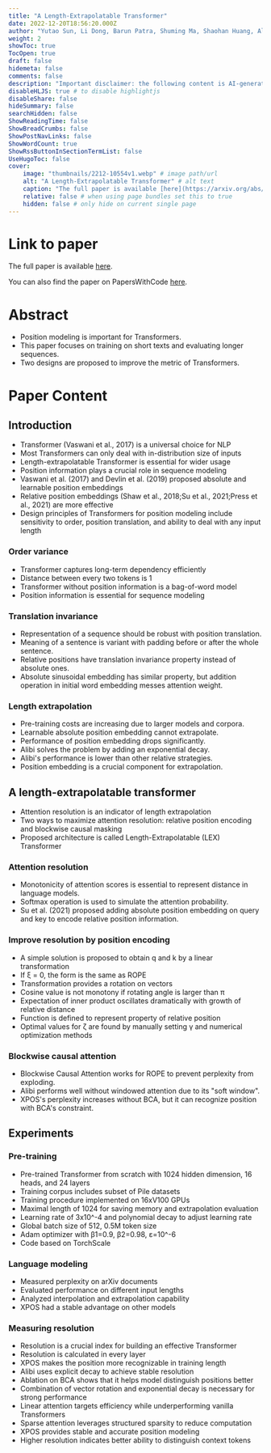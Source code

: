 ```yaml
---
title: "A Length-Extrapolatable Transformer"
date: 2022-12-20T18:56:20.000Z
author: "Yutao Sun, Li Dong, Barun Patra, Shuming Ma, Shaohan Huang, Alon Benhaim, Vishrav Chaudhary, Xia Song, Furu Wei"
weight: 2
showToc: true
TocOpen: true
draft: false
hidemeta: false
comments: false
description: "Important disclaimer: the following content is AI-generated, please make sure to fact check the presented information by reading the full paper."
disableHLJS: true # to disable highlightjs
disableShare: false
hideSummary: false
searchHidden: false
ShowReadingTime: false
ShowBreadCrumbs: false
ShowPostNavLinks: false
ShowWordCount: true
ShowRssButtonInSectionTermList: false
UseHugoToc: false
cover:
    image: "thumbnails/2212-10554v1.webp" # image path/url
    alt: "A Length-Extrapolatable Transformer" # alt text
    caption: "The full paper is available [here](https://arxiv.org/abs/2212.10554)." # display caption under cover
    relative: false # when using page bundles set this to true
    hidden: false # only hide on current single page
---
```


# Link to paper
The full paper is available [here](https://arxiv.org/abs/2212.10554).

You can also find the paper on PapersWithCode [here](https://paperswithcode.com/paper/a-length-extrapolatable-transformer).

# Abstract
- Position modeling is important for Transformers.
- This paper focuses on training on short texts and evaluating longer sequences.
- Two designs are proposed to improve the metric of Transformers.

# Paper Content

## Introduction
- Transformer (Vaswani et al., 2017) is a universal choice for NLP
- Most Transformers can only deal with in-distribution size of inputs
- Length-extrapolatable Transformer is essential for wider usage
- Position information plays a crucial role in sequence modeling
- Vaswani et al. (2017) and Devlin et al. (2019) proposed absolute and learnable position embeddings
- Relative position embeddings (Shaw et al., 2018;Su et al., 2021;Press et al., 2021) are more effective
- Design principles of Transformers for position modeling include sensitivity to order, position translation, and ability to deal with any input length

### Order variance
- Transformer captures long-term dependency efficiently
- Distance between every two tokens is 1
- Transformer without position information is a bag-of-word model
- Position information is essential for sequence modeling

### Translation invariance
- Representation of a sequence should be robust with position translation.
- Meaning of a sentence is variant with padding before or after the whole sentence.
- Relative positions have translation invariance property instead of absolute ones.
- Absolute sinusoidal embedding has similar property, but addition operation in initial word embedding messes attention weight.

### Length extrapolation
- Pre-training costs are increasing due to larger models and corpora.
- Learnable absolute position embedding cannot extrapolate.
- Performance of position embedding drops significantly.
- Alibi solves the problem by adding an exponential decay.
- Alibi's performance is lower than other relative strategies.
- Position embedding is a crucial component for extrapolation.

## A length-extrapolatable transformer
- Attention resolution is an indicator of length extrapolation
- Two ways to maximize attention resolution: relative position encoding and blockwise causal masking
- Proposed architecture is called Length-Extrapolatable (LEX) Transformer

### Attention resolution
- Monotonicity of attention scores is essential to represent distance in language models.
- Softmax operation is used to simulate the attention probability.
- Su et al. (2021) proposed adding absolute position embedding on query and key to encode relative position information.

### Improve resolution by position encoding
- A simple solution is proposed to obtain q and k by a linear transformation
- If ξ = 0, the form is the same as ROPE
- Transformation provides a rotation on vectors
- Cosine value is not monotony if rotating angle is larger than π
- Expectation of inner product oscillates dramatically with growth of relative distance
- Function is defined to represent property of relative position
- Optimal values for ζ are found by manually setting γ and numerical optimization methods

### Blockwise causal attention
- Blockwise Causal Attention works for ROPE to prevent perplexity from exploding.
- Alibi performs well without windowed attention due to its "soft window".
- XPOS's perplexity increases without BCA, but it can recognize position with BCA's constraint.

## Experiments

### Pre-training
- Pre-trained Transformer from scratch with 1024 hidden dimension, 16 heads, and 24 layers
- Training corpus includes subset of Pile datasets
- Training procedure implemented on 16xV100 GPUs
- Maximal length of 1024 for saving memory and extrapolation evaluation
- Learning rate of 3x10^-4 and polynomial decay to adjust learning rate
- Global batch size of 512, 0.5M token size
- Adam optimizer with β1=0.9, β2=0.98, ε=10^-6
- Code based on TorchScale

### Language modeling
- Measured perplexity on arXiv documents
- Evaluated performance on different input lengths
- Analyzed interpolation and extrapolation capability
- XPOS had a stable advantage on other models

### Measuring resolution
- Resolution is a crucial index for building an effective Transformer
- Resolution is calculated in every layer
- XPOS makes the position more recognizable in training length
- Alibi uses explicit decay to achieve stable resolution
- Ablation on BCA shows that it helps model distinguish positions better
- Combination of vector rotation and exponential decay is necessary for strong performance
- Linear attention targets efficiency while underperforming vanilla Transformers
- Sparse attention leverages structured sparsity to reduce computation
- XPOS provides stable and accurate position modeling
- Higher resolution indicates better ability to distinguish context tokens

